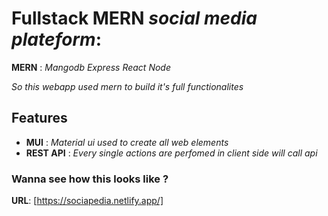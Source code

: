 # Fullstack MERN *social media plateform*:
**MERN** : *Mangodb Express React Node*

*So this webapp used mern to build it's full functionalites*

## Features
- **MUI** : *Material ui used to create all web elements*
- **REST API** : *Every single actions are perfomed in client side will call api*

### Wanna see how this looks like ?
 **URL**: [https://sociapedia.netlify.app/]
